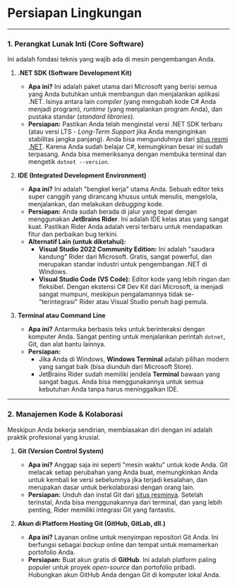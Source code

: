 ﻿# Persiapan Lingkungan

---
### 1. Perangkat Lunak Inti (Core Software)

Ini adalah fondasi teknis yang wajib ada di mesin pengembangan Anda.

1.  **.NET SDK (Software Development Kit)**
    * **Apa ini?** Ini adalah paket utama dari Microsoft yang berisi semua yang Anda butuhkan untuk membangun dan menjalankan aplikasi .NET. Isinya antara lain *compiler* (yang mengubah kode C# Anda menjadi program), *runtime* (yang menjalankan program Anda), dan pustaka standar (*standard libraries*).
    * **Persiapan:** Pastikan Anda telah menginstal versi .NET SDK terbaru (atau versi LTS - *Long-Term Support* jika Anda menginginkan stabilitas jangka panjang). Anda bisa mengunduhnya dari [situs resmi .NET](https://dotnet.microsoft.com/download). Karena Anda sudah belajar C#, kemungkinan besar ini sudah terpasang. Anda bisa memeriksanya dengan membuka terminal dan mengetik `dotnet --version`.

2.  **IDE (Integrated Development Environment)**
    * **Apa ini?** Ini adalah "bengkel kerja" utama Anda. Sebuah editor teks super canggih yang dirancang khusus untuk menulis, mengelola, menjalankan, dan melakukan *debugging* kode.
    * **Persiapan:** Anda sudah berada di jalur yang tepat dengan menggunakan **JetBrains Rider**. Ini adalah IDE kelas atas yang sangat kuat. Pastikan Rider Anda adalah versi terbaru untuk mendapatkan fitur dan perbaikan bug terkini.
    * **Alternatif Lain (untuk diketahui):**
        * **Visual Studio 2022 Community Edition:** Ini adalah "saudara kandung" Rider dari Microsoft. Gratis, sangat powerful, dan merupakan standar industri untuk pengembangan .NET di Windows.
        * **Visual Studio Code (VS Code):** Editor kode yang lebih ringan dan fleksibel. Dengan ekstensi C# Dev Kit dari Microsoft, ia menjadi sangat mumpuni, meskipun pengalamannya tidak se-"terintegrasi" Rider atau Visual Studio penuh bagi pemula.

3.  **Terminal atau Command Line**
    * **Apa ini?** Antarmuka berbasis teks untuk berinteraksi dengan komputer Anda. Sangat penting untuk menjalankan perintah `dotnet`, Git, dan alat bantu lainnya.
    * **Persiapan:**
        * Jika Anda di Windows, **Windows Terminal** adalah pilihan modern yang sangat baik (bisa diunduh dari Microsoft Store).
        * JetBrains Rider sudah memiliki jendela **Terminal** bawaan yang sangat bagus. Anda bisa menggunakannya untuk semua kebutuhan Anda tanpa harus meninggalkan IDE.

---

### 2. Manajemen Kode & Kolaborasi

Meskipun Anda bekerja sendirian, membiasakan diri dengan ini adalah praktik profesional yang krusial.

1.  **Git (Version Control System)**
    * **Apa ini?** Anggap saja ini seperti "mesin waktu" untuk kode Anda. Git melacak setiap perubahan yang Anda buat, memungkinkan Anda untuk kembali ke versi sebelumnya jika terjadi kesalahan, dan merupakan dasar untuk berkolaborasi dengan orang lain.
    * **Persiapan:** Unduh dan instal Git dari [situs resminya](https://git-scm.com/downloads). Setelah terinstal, Anda bisa menggunakannya dari terminal, dan yang lebih penting, Rider memiliki integrasi Git yang fantastis.

2.  **Akun di Platform Hosting Git (GitHub, GitLab, dll.)**
    * **Apa ini?** Layanan online untuk menyimpan repositori Git Anda. Ini berfungsi sebagai *backup* online dan tempat untuk memamerkan portofolio Anda.
    * **Persiapan:** Buat akun gratis di **GitHub**. Ini adalah platform paling populer untuk proyek *open-source* dan portofolio pribadi. Hubungkan akun GitHub Anda dengan Git di komputer lokal Anda.